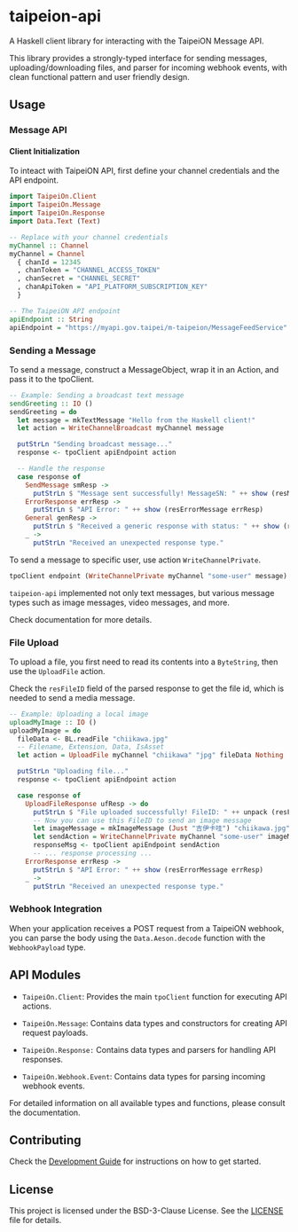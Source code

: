# taipeion-api
A Haskell client library for interacting with the TaipeiON Message API. 

This library provides a strongly-typed interface for sending messages, uploading/downloading files, and parser for incoming webhook events, with clean functional pattern and user friendly design.

## Usage

### Message API

#### Client Initialization

To inteact with TaipeiON API, first define your channel credentials and the API endpoint.

```haskell
import TaipeiOn.Client
import TaipeiOn.Message
import TaipeiOn.Response
import Data.Text (Text)

-- Replace with your channel credentials
myChannel :: Channel
myChannel = Channel
  { chanId = 12345
  , chanToken = "CHANNEL_ACCESS_TOKEN"
  , chanSecret = "CHANNEL_SECRET"
  , chanApiToken = "API_PLATFORM_SUBSCRIPTION_KEY"
  }

-- The TaipeiON API endpoint
apiEndpoint :: String
apiEndpoint = "https://myapi.gov.taipei/m-taipeion/MessageFeedService"
```

### Sending a Message

To send a message, construct a MessageObject, wrap it in an Action, and pass it to the tpoClient.

```haskell
-- Example: Sending a broadcast text message
sendGreeting :: IO ()
sendGreeting = do
  let message = mkTextMessage "Hello from the Haskell client!"
  let action = WriteChannelBroadcast myChannel message

  putStrLn "Sending broadcast message..."
  response <- tpoClient apiEndpoint action

  -- Handle the response
  case response of
    SendMessage smResp ->
      putStrLn $ "Message sent successfully! MessageSN: " ++ show (resMessageSN smResp)
    ErrorResponse errResp ->
      putStrLn $ "API Error: " ++ show (resErrorMessage errResp)
    General genResp ->
      putStrLn $ "Received a generic response with status: " ++ show (resStatusCode genResp)
    _ ->
      putStrLn "Received an unexpected response type."

```

To send a message to specific user, use action `WriteChannelPrivate`.

```haskell
tpoClient endpoint (WriteChannelPrivate myChannel "some-user" message)
```

`taipeion-api` implemented not only text messages, but various message types such as image messages, video messages, and more.

Check documentation for more details.

### File Upload

To upload a file, you first need to read its contents into a `ByteString`, then use the `UploadFile` action.

Check the `resFileID` field of the parsed response to get the file id, which is needed to send a media message.

```haskell
-- Example: Uploading a local image
uploadMyImage :: IO ()
uploadMyImage = do
  fileData <- BL.readFile "chiikawa.jpg"
  -- Filename, Extension, Data, IsAsset
  let action = UploadFile myChannel "chiikawa" "jpg" fileData Nothing

  putStrLn "Uploading file..."
  response <- tpoClient apiEndpoint action

  case response of
    UploadFileResponse ufResp -> do
      putStrLn $ "File uploaded successfully! FileID: " ++ unpack (resFileID ufResp)
      -- Now you can use this FileID to send an image message
      let imageMessage = mkImageMessage (Just "吉伊卡哇") "chiikawa.jpg" (resFileID ufResp)
      let sendAction = WriteChannelPrivate myChannel "some-user" imageMessage
      responseMsg <- tpoClient apiEndpoint sendAction
      -- ... response processing ...
    ErrorResponse errResp ->
      putStrLn $ "API Error: " ++ show (resErrorMessage errResp)
    _ ->
      putStrLn "Received an unexpected response type."
```

### Webhook Integration
When your application receives a POST request from a TaipeiON webhook, you can parse the body using the `Data.Aeson.decode` function with the `WebhookPayload` type.

## API Modules

* `TaipeiOn.Client`: Provides the main `tpoClient` function for executing API actions.

* `TaipeiOn.Message`: Contains data types and constructors for creating API request payloads.

* `TaipeiOn.Response:` Contains data types and parsers for handling API responses.

* `TaipeiOn.Webhook.Event`: Contains data types for parsing incoming webhook events.

For detailed information on all available types and functions, please consult the documentation.

## Contributing
Check the [Development Guide](GUIDE.md) for instructions on how to get started.

## License
This project is licensed under the BSD-3-Clause License. See the [LICENSE](LICENSE) file for details.